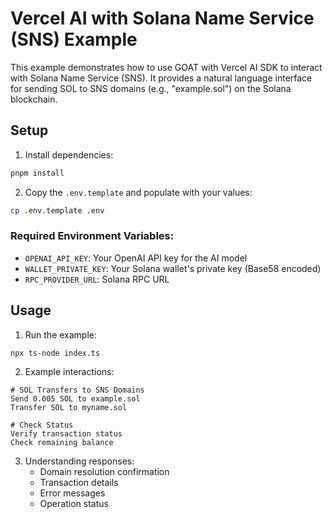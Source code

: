 # Vercel AI with Solana Name Service (SNS) Example

This example demonstrates how to use GOAT with Vercel AI SDK to interact with Solana Name Service (SNS). It provides a natural language interface for sending SOL to SNS domains (e.g., "example.sol") on the Solana blockchain.



## Setup

1. Install dependencies:
```bash
pnpm install
```

2. Copy the `.env.template` and populate with your values:
```bash
cp .env.template .env
```

### Required Environment Variables:
- `OPENAI_API_KEY`: Your OpenAI API key for the AI model
- `WALLET_PRIVATE_KEY`: Your Solana wallet's private key (Base58 encoded)
- `RPC_PROVIDER_URL`: Solana RPC URL



## Usage

1. Run the example:
```bash
npx ts-node index.ts
```

2. Example interactions:
```
# SOL Transfers to SNS Domains
Send 0.005 SOL to example.sol
Transfer SOL to myname.sol

# Check Status
Verify transaction status
Check remaining balance
```

3. Understanding responses:
   - Domain resolution confirmation
   - Transaction details
   - Error messages
   - Operation status
